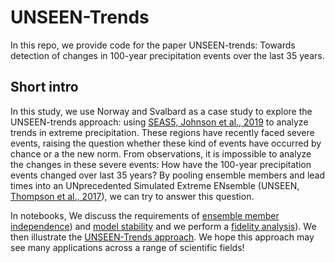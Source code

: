 # UNSEEN-Trends
In this repo, we provide code for the paper UNSEEN-trends: Towards detection of changes in 100-year precipitation events over the last 35 years.


## Short intro
In this study, we use Norway and Svalbard as a case study to explore the UNSEEN-trends approach: using [SEAS5, Johnson et al., 2019](https://www.geosci-model-dev.net/12/1087/2019/gmd-12-1087-2019.pdf) to analyze trends in extreme precipitation. These regions have recently faced severe events, raising the question whether these kind of events have occurred by chance or a the new norm. From observations, it is impossible to analyze the changes in these severe events: How have the 100-year precipitation events changed over last 35 years? By pooling ensemble members and lead times into an UNprecedented Simulated Extreme ENsemble (UNSEEN, [Thompson et al., 2017](https://www.nature.com/articles/s41467-017-00275-3)), we can try to answer this question. 

In notebooks, We discuss the requirements of [ensemble member independence](Notebooks/Predictive_skill.md)) and [model stability](Notebooks/Predictive_skill.md) and we perform a [fidelity analysis](Notebooks/Predictive_skill.md)). We then illustrate the [UNSEEN-Trends approach](Notebooks/Predictive_skill.md). We hope this approach may see many applications across a range of scientific fields!
